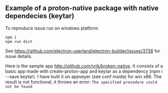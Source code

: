 ## Example of a proton-native package with native dependecies (keytar)

To reproduce issue run on windows platform

```
npm i
npm run dist
```

See https://github.com/electron-userland/electron-builder/issues/3736
for issue details.

Here is the sample app http://github.com/yrik/broken-native.
It consists of a basic app made with create-proton-app and keytar as a
dependency (npm i --save keytar). I have built it on appveyer (see conf inside)
for win x86. The result is not functional, it throws an error: `The specified procedure could not be found`
